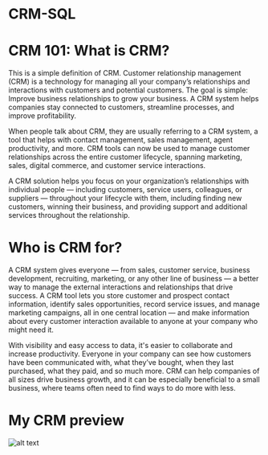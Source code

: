 # CRM-SQL

# CRM 101: What is CRM?
This is a simple definition of CRM.
Customer relationship management (CRM) is a technology for managing all your company’s relationships and interactions with customers and potential customers. The goal is simple: Improve business relationships to grow your business. A CRM system helps companies stay connected to customers, streamline processes, and improve profitability.

When people talk about CRM, they are usually referring to a CRM system, a tool that helps with contact management, sales management, agent productivity, and more. CRM tools can now be used to manage customer relationships across the entire customer lifecycle, spanning marketing, sales, digital commerce, and customer service interactions.

A CRM solution helps you focus on your organization’s relationships with individual people — including customers, service users, colleagues, or suppliers — throughout your lifecycle with them, including finding new customers, winning their business, and providing support and additional services throughout the relationship.

# Who is CRM for?
A CRM system gives everyone — from sales, customer service, business development, recruiting, marketing, or any other line of business — a better way to manage the external interactions and relationships that drive success. A CRM tool lets you store customer and prospect contact information, identify sales opportunities, record service issues, and manage marketing campaigns, all in one central location — and make information about every customer interaction available to anyone at your company who might need it.

With visibility and easy access to data, it's easier to collaborate and increase productivity. Everyone in your company can see how customers have been communicated with, what they’ve bought, when they last purchased, what they paid, and so much more. CRM can help companies of all sizes drive business growth, and it can be especially beneficial to a small business, where teams often need to find ways to do more with less.

# My CRM preview

![alt text](./img_for_readme/img.png)
